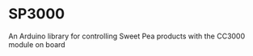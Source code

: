 SP3000
======

An Arduino library for controlling Sweet Pea products with the CC3000 module on board
